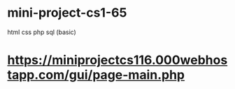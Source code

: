 # mini-project-cs1-65
html css php sql (basic)
# https://miniprojectcs116.000webhostapp.com/gui/page-main.php
